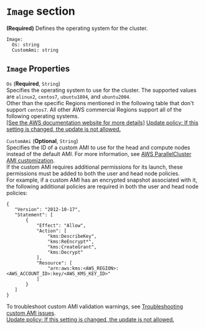 # `Image` section<a name="Image-v3"></a>

**\(Required\)** Defines the operating system for the cluster\.

```
Image:
  Os: string
  CustomAmi: string
```

## `Image` Properties<a name="Image-v3.properties"></a>

`Os` \(**Required**, `String`\)  
Specifies the operating system to use for the cluster\. The supported values are `alinux2`, `centos7`, `ubuntu1804`, and `ubuntu2004`\.  
Other than the specific Regions mentioned in the following table that don't support `centos7`\. All other AWS commercial Regions support all of the following operating systems\.      
[\[See the AWS documentation website for more details\]](http://docs.aws.amazon.com/parallelcluster/latest/ug/Image-v3.html)
[Update policy: If this setting is changed, the update is not allowed.](using-pcluster-update-cluster-v3.md#update-policy-fail-v3)

`CustomAmi` \(**Optional**, `String`\)  
Specifies the ID of a custom AMI to use for the head and compute nodes instead of the default AMI\. For more information, see [AWS ParallelCluster AMI customization](custom-ami-v3.md)\.  
If the custom AMI requires additional permissions for its launch, these permissions must be added to both the user and head node policies\.  
For example, if a custom AMI has an encrypted snapshot associated with it, the following additional policies are required in both the user and head node policies:  

```
{
   "Version": "2012-10-17",
   "Statement": [
       {
           "Effect": "Allow",
           "Action": [
               "kms:DescribeKey",
               "kms:ReEncrypt*",
               "kms:CreateGrant",
               "kms:Decrypt"
           ],
           "Resource": [
               "arn:aws:kms:<AWS_REGION>:<AWS_ACCOUNT_ID>:key/<AWS_KMS_KEY_ID>"
           ]                                                    
       }
   ]
}
```
To troubleshoot custom AMI validation warnings, see [Troubleshooting custom AMI issues](troubleshooting-v3.md#troubleshooting-v3-custom-amis)\.  
[Update policy: If this setting is changed, the update is not allowed.](using-pcluster-update-cluster-v3.md#update-policy-fail-v3)